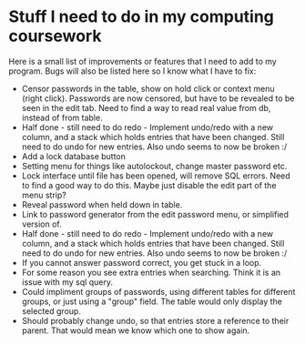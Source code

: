 # Stuff I need to do in my computing coursework

Here is a small list of improvements or features that I need to add to my program. Bugs will also be listed here so I know what I have to fix:

* Censor passwords in the table, show on hold click or context menu (right click). Passwords are now censored, but have to be revealed to be seen in the edit tab. Need to find a way to read real value from db, instead of from table.
* Half done - still need to do redo - Implement undo/redo with a new column, and a stack which holds entries that have been changed. Still need to do undo for new entries. Also undo seems to now be broken :/
* Add a lock database button
* Setting menu for things like autolockout, change master password etc.
* Lock interface until file has been opened, will remove SQL errors. Need to find a good way to do this. Maybe just disable the edit part of the menu strip?
* Reveal password when held down in table.
* Link to password generator from the edit password menu, or simplified version of.
* Half done - still need to do redo - Implement undo/redo with a new column, and a stack which holds entries that have been changed. Still need to do undo for new entries. Also undo seems to now be broken :/
* If you cannot answer password correct, you get stuck in a loop.
* For some reason you see extra entries when searching. Think it is an issue with my sql query.
* Could impliment groups of passwords, using different tables for different groups, or just using a "group" field. The table would only display the selected group.
* Should probably change undo, so that entries store a reference to their parent. That would mean we know which one to show again.